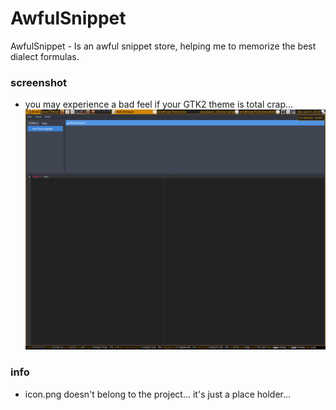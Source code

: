 # AwfulSnippet
AwfulSnippet - Is an awful snippet store, helping me to memorize the best dialect formulas.

### screenshot
- you may experience a bad feel if your GTK2 theme is total crap...
![screenshot](https://raw.githubusercontent.com/HackIT/AwfulSnippet/master/screenshot.png)


### info
- icon.png doesn't belong to the project... it's just a place holder...

